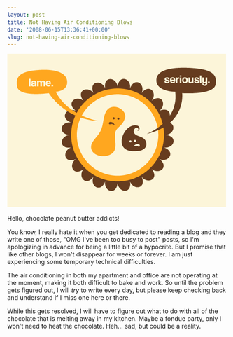 ```yaml
---
layout: post
title: Not Having Air Conditioning Blows
date: '2008-06-15T13:36:41+00:00'
slug: not-having-air-conditioning-blows
---
```

<img src='/images/uploads/2008/06/lame.gif' alt='Lame' class="yellowborder" />

Hello, chocolate peanut butter addicts! 

You know, I really hate it when you get dedicated to reading a blog and they write one of those, "OMG I've been too busy to post" posts, so I'm apologizing in advance for being a little bit of a hypocrite. But I promise that like other blogs, I won't disappear for weeks or forever. I am just experiencing some temporary technical difficulties.

The air conditioning in both my apartment and office are not operating at the moment, making it both difficult to bake and work. So until the problem gets figured out, I will *try* to write every day, but please keep checking back and understand if I miss one here or there.

While this gets resolved, I will have to figure out what to do with all of the chocolate that is melting away in my kitchen. Maybe a fondue party, only I won't need to heat the chocolate. Heh... sad, but could be a reality. 

